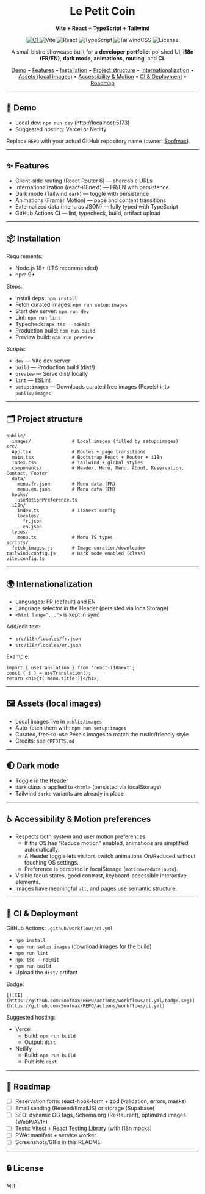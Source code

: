<div align="center">

<h1>Le Petit Coin</h1>
<p><strong>Vite + React + TypeScript + Tailwind</strong></p>

<p>
<a href="https://github.com/Soofmax/REPO/actions/workflows/ci.yml">
<img alt="CI" src="https://img.shields.io/github/actions/workflow/status/Soofmax/REPO/ci.yml?branch=main&label=CI&logo=github" />
</a>
<img alt="Vite" src="https://img.shields.io/badge/Vite-5-646CFF?logo=vite&logoColor=white" />
<img alt="React" src="https://img.shields.io/badge/React-18-61DAFB?logo=react&logoColor=061d2f" />
<img alt="TypeScript" src="https://img.shields.io/badge/TypeScript-5-3178C6?logo=typescript&logoColor=white" />
<img alt="TailwindCSS" src="https://img.shields.io/badge/Tailwind-3-38B2AC?logo=tailwindcss&logoColor=white" />
<img alt="License" src="https://img.shields.io/badge/License-MIT-green.svg" />
</p>

<p>A small bistro showcase built for a <strong>developer portfolio</strong>: polished UI, <strong>i18n (FR/EN)</strong>, <strong>dark mode</strong>, <strong>animations</strong>, <strong>routing</strong>, and <strong>CI</strong>.</p>

<p>
  <a href="#-demo">Demo</a> •
  <a href="#-features">Features</a> •
  <a href="#-installation">Installation</a> •
  <a href="#-project-structure">Project structure</a> •
  <a href="#-internationalization">Internationalization</a> •
  <a href="#-assets-local-images">Assets (local images)</a> •
  <a href="#-accessibility--motion-preferences">Accessibility & Motion</a> •
  <a href="#-ci--deployment">CI & Deployment</a> •
  <a href="#-roadmap">Roadmap</a>
</p>

</div>

---

## 🚀 Demo

- Local dev: `npm run dev` (http://localhost:5173)
- Suggested hosting: Vercel or Netlify

Replace `REPO` with your actual GitHub repository name (owner: <a href="https://github.com/Soofmax">Soofmax</a>).

---

## ✨ Features

- Client-side routing (React Router 6) — shareable URLs
- Internationalization (react-i18next) — FR/EN with persistence
- Dark mode (Tailwind `dark`) — toggle with persistence
- Animations (Framer Motion) — page and content transitions
- Externalized data (menu as JSON) — fully typed with TypeScript
- GitHub Actions CI — lint, typecheck, build, artifact upload

---

## 📦 Installation

Requirements:
- Node.js 18+ (LTS recommended)
- npm 9+

Steps:
- Install deps: `npm install`
- Fetch curated images: `npm run setup:images`
- Start dev server: `npm run dev`
- Lint: `npm run lint`
- Typecheck: `npx tsc --noEmit`
- Production build: `npm run build`
- Preview build: `npm run preview`

Scripts:
- `dev` — Vite dev server
- `build` — Production build (dist/)
- `preview` — Serve dist/ locally
- `lint` — ESLint
- `setup:images` — Downloads curated free images (Pexels) into `public/images`

---

## 🗂️ Project structure

```
public/
  images/               # Local images (filled by setup:images)
src/
  App.tsx               # Routes + page transitions
  main.tsx              # Bootstrap React + Router + i18n
  index.css             # Tailwind + global styles
  components/           # Header, Hero, Menu, About, Reservation, Contact, Footer
  data/
    menu.fr.json        # Menu data (FR)
    menu.en.json        # Menu data (EN)
  hooks/
    useMotionPreference.ts
  i18n/
    index.ts            # i18next config
    locales/
      fr.json
      en.json
  types/
    menu.ts             # Menu TS types
scripts/
  fetch_images.js       # Image curation/downloader
tailwind.config.js      # Dark mode enabled (class)
vite.config.ts
```

---

## 🌍 Internationalization

- Languages: FR (default) and EN
- Language selector in the Header (persisted via localStorage)
- `<html lang="...">` is kept in sync

Add/edit text:
- `src/i18n/locales/fr.json`
- `src/i18n/locales/en.json`

Example:
```tsx
import { useTranslation } from 'react-i18next';
const { t } = useTranslation();
return <h1>{t('menu.title')}</h1>;
```

---

## 🖼️ Assets (local images)

- Local images live in `public/images`
- Auto-fetch them with: `npm run setup:images`
- Curated, free-to-use Pexels images to match the rustic/friendly style
- Credits: see `CREDITS.md`

---

## 🌓 Dark mode

- Toggle in the Header
- `dark` class is applied to `<html>` (persisted via localStorage)
- Tailwind `dark:` variants are already in place

---

## ♿ Accessibility & Motion preferences

- Respects both system and user motion preferences:
  - If the OS has “Reduce motion” enabled, animations are simplified automatically.
  - A Header toggle lets visitors switch animations On/Reduced without touching OS settings.
  - Preference is persisted in localStorage (`motion=reduce|auto`).
- Visible focus states, good contrast, keyboard-accessible interactive elements.
- Images have meaningful `alt`, and pages use semantic structure.

---

## 🧪 CI & Deployment

GitHub Actions: `.github/workflows/ci.yml`
- `npm install`
- `npm run setup:images` (download images for the build)
- `npm run lint`
- `npx tsc --noEmit`
- `npm run build`
- Upload the `dist/` artifact

Badge:
```
[![CI](https://github.com/Soofmax/REPO/actions/workflows/ci.yml/badge.svg)](https://github.com/Soofmax/REPO/actions/workflows/ci.yml)
```

Suggested hosting:
- Vercel
  - Build: `npm run build`
  - Output: `dist`
- Netlify
  - Build: `npm run build`
  - Publish: `dist`

---

## 🧭 Roadmap

- [ ] Reservation form: react-hook-form + zod (validation, errors, masks)
- [ ] Email sending (Resend/EmailJS) or storage (Supabase)
- [ ] SEO: dynamic OG tags, Schema.org (Restaurant), optimized images (WebP/AVIF)
- [ ] Tests: Vitest + React Testing Library (with i18n mocks)
- [ ] PWA: manifest + service worker
- [ ] Screenshots/GIFs in this README

---

## 🔒 License

MIT